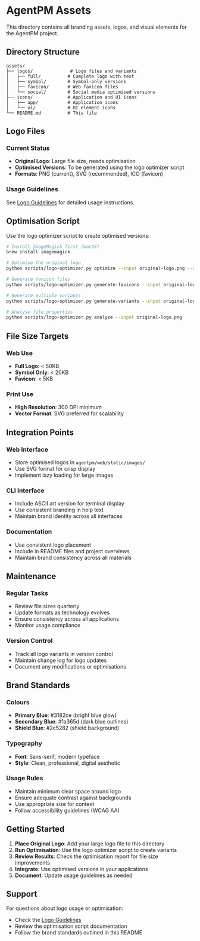 # AgentPM Assets

This directory contains all branding assets, logos, and visual elements for the AgentPM project.

## Directory Structure

```
assets/
├── logos/              # Logo files and variants
│   ├── full/          # Complete logo with text
│   ├── symbol/        # Symbol-only versions
│   ├── favicon/       # Web favicon files
│   └── social/        # Social media optimised versions
├── icons/             # Application and UI icons
│   ├── app/           # Application icons
│   └── ui/            # UI element icons
└── README.md          # This file
```

## Logo Files

### Current Status
- **Original Logo**: Large file size, needs optimisation
- **Optimised Versions**: To be generated using the logo optimizer script
- **Formats**: PNG (current), SVG (recommended), ICO (favicon)

### Usage Guidelines
See [Logo Guidelines](../docs/branding/logo-guidelines.md) for detailed usage instructions.

## Optimisation Script

Use the logo optimizer script to create optimised versions:

```bash
# Install ImageMagick first (macOS)
brew install imagemagick

# Optimise the original logo
python scripts/logo-optimizer.py optimize --input original-logo.png --output assets/logos/

# Generate favicon files
python scripts/logo-optimizer.py generate-favicons --input original-logo.png --output assets/logos/favicon/

# Generate multiple variants
python scripts/logo-optimizer.py generate-variants --input original-logo.png --output assets/logos/

# Analyse file properties
python scripts/logo-optimizer.py analyze --input original-logo.png
```

## File Size Targets

### Web Use
- **Full Logo**: < 50KB
- **Symbol Only**: < 20KB
- **Favicon**: < 5KB

### Print Use
- **High Resolution**: 300 DPI minimum
- **Vector Format**: SVG preferred for scalability

## Integration Points

### Web Interface
- Store optimised logos in `agentpm/web/static/images/`
- Use SVG format for crisp display
- Implement lazy loading for large images

### CLI Interface
- Include ASCII art version for terminal display
- Use consistent branding in help text
- Maintain brand identity across all interfaces

### Documentation
- Use consistent logo placement
- Include in README files and project overviews
- Maintain brand consistency across all materials

## Maintenance

### Regular Tasks
- Review file sizes quarterly
- Update formats as technology evolves
- Ensure consistency across all applications
- Monitor usage compliance

### Version Control
- Track all logo variants in version control
- Maintain change log for logo updates
- Document any modifications or optimisations

## Brand Standards

### Colours
- **Primary Blue**: #3182ce (bright blue glow)
- **Secondary Blue**: #1a365d (dark blue outlines)
- **Shield Blue**: #2c5282 (shield background)

### Typography
- **Font**: Sans-serif, modern typeface
- **Style**: Clean, professional, digital aesthetic

### Usage Rules
- Maintain minimum clear space around logo
- Ensure adequate contrast against backgrounds
- Use appropriate size for context
- Follow accessibility guidelines (WCAG AA)

## Getting Started

1. **Place Original Logo**: Add your large logo file to this directory
2. **Run Optimisation**: Use the logo optimizer script to create variants
3. **Review Results**: Check the optimisation report for file size improvements
4. **Integrate**: Use optimised versions in your applications
5. **Document**: Update usage guidelines as needed

## Support

For questions about logo usage or optimisation:
- Check the [Logo Guidelines](../docs/branding/logo-guidelines.md)
- Review the optimisation script documentation
- Follow the brand standards outlined in this README
